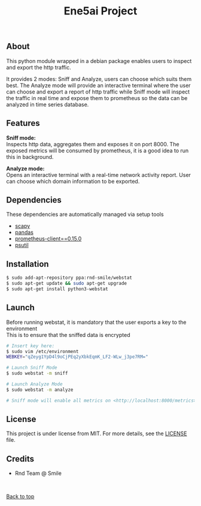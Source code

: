  <h1 align="center">Ene5ai Project</h1>
<br>

## About ##

This python module wrapped in a debian package enables users to inspect and export the http traffic. 

It provides 2 modes: Sniff and Analyze, users can choose which suits them best. The Analyze mode will provide an interactive terminal where the user can choose and export a report of http traffic while Sniff mode will inspect the traffic in real time and expose them to prometheus so the data can be analyzed in time series database.

## Features ##

**Sniff mode:**\
Inspects http data, aggregates them and exposes it on port 8000. The exposed metrics will be consumed by prometheus, it is a good idea to run this in background.

**Analyze mode:**\
Opens an interactive terminal with a real-time network activity report. User can choose which domain information to be exported.


## Dependencies ##

These dependencies are automatically managed via setup tools

- [scapy](https://pypi.org/project/scapy/)
- [pandas](https://pypi.org/project/pandas/)
- [prometheus-client==0.15.0](https://pypi.org/project/prometheus/)
- [psutil](https://pypi.org/project/psutil/)  


## Installation ##

```bash
$ sudo add-apt-repository ppa:rnd-smile/webstat
$ sudo apt-get update && sudo apt-get upgrade
$ sudo apt-get install python3-webstat
```

## Launch ##
Before running webstat, it is mandatory that the user exports a key to the environment\
This is to ensure that the sniffed data is encrypted
```bash
# Insert key here: 
$ sudo vim /etc/environment
WEBKEY="qZeyg1YpD4l9oCjPEq2yXbkEqmK_LF2-WLw_j3pe7RM="

# Launch Sniff Mode
$ sudo webstat -m sniff

# Launch Analyze Mode 
$ sudo webstat -m analyze

# Sniff mode will enable all metrics on <http://localhost:8000/metrics>, which can further be added as a Prometheus target

```

## License ##

This project is under license from MIT. For more details, see the [LICENSE](LICENSE.md) file.

## Credits

- Rnd Team @ Smile

&#xa0;

<a href="#top">Back to top</a>
